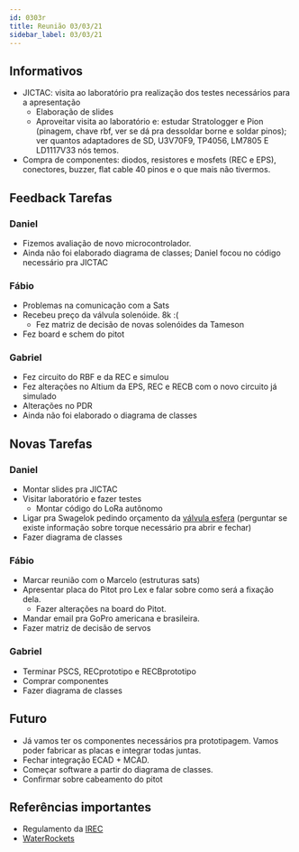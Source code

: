 ```yaml
---
id: 0303r
title: Reunião 03/03/21
sidebar_label: 03/03/21
---
```


## Informativos
- JICTAC: visita ao laboratório pra realização dos testes necessários para a apresentação
    - Elaboração de slides
    - Aproveitar visita ao laboratório e: estudar Stratologger e Pion (pinagem, chave rbf, ver se dá pra dessoldar borne e soldar pinos); ver quantos adaptadores de SD, U3V70F9, TP4056, LM7805 E LD1117V33 nós temos. 
- Compra de componentes: diodos, resistores e mosfets (REC e EPS), conectores, buzzer, flat cable 40 pinos e o que mais não tivermos.

## Feedback Tarefas
### Daniel
- Fizemos avaliação de novo microcontrolador. 
- Ainda não foi elaborado diagrama de classes; Daniel focou no código necessário pra JICTAC

### Fábio
- Problemas na comunicação com a Sats
- Recebeu preço da válvula solenóide. 8k :(
    - Fez matriz de decisão de novas solenóides da Tameson
- Fez board e schem do pitot

### Gabriel
- Fez circuito do RBF e da REC e simulou
- Fez alterações no Altium da EPS, REC e RECB com o novo circuito já simulado
- Alterações no PDR
- Ainda não foi elaborado o diagrama de classes

## Novas Tarefas
### Daniel
- Montar slides pra JICTAC
- Visitar laboratório e fazer testes
    - Montar código do LoRa autônomo
- Ligar pra Swagelok pedindo orçamento da [válvula esfera](https://www.swagelok.com/en/catalog/Product/Detail?part=SS-45TF8) (perguntar se existe informação sobre torque necessário pra abrir e fechar)
- Fazer diagrama de classes

### Fábio
- Marcar reunião com o Marcelo (estruturas sats)
- Apresentar placa do Pitot pro  Lex e falar sobre como será a  fixação dela.
    - Fazer alterações na board do Pitot.
- Mandar email pra GoPro americana e brasileira.
- Fazer matriz de decisão de servos

### Gabriel
- Terminar PSCS, RECprototipo e RECBprototipo
- Comprar componentes
- Fazer diagrama de classes

## Futuro
- Já vamos ter os componentes necessários pra prototipagem. Vamos poder fabricar as placas e integrar todas juntas.
- Fechar integração ECAD + MCAD.
- Começar software a partir do diagrama de classes.
- Confirmar sobre cabeamento do pitot

## Referências importantes
- Regulamento da [IREC](https://www.soundingrocket.org/sa-cup-documents--forms.html)
- [WaterRockets](http://www.aircommandrockets.com/day179.htm)